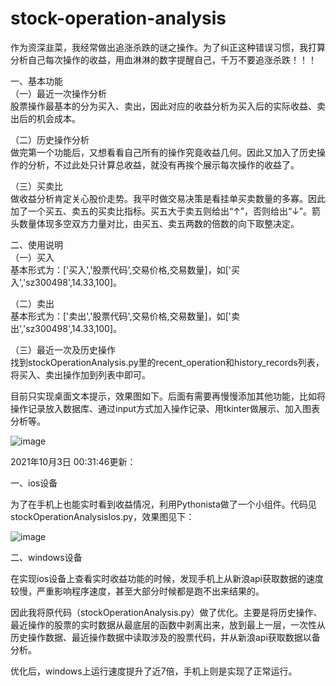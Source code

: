 # stock-operation-analysis
作为资深韭菜，我经常做出追涨杀跌的谜之操作。为了纠正这种错误习惯，我打算分析自己每次操作的收益，用血淋淋的数字提醒自己，千万不要追涨杀跌！！！  

一、基本功能  
（一）最近一次操作分析  
股票操作最基本的分为买入、卖出，因此对应的收益分析为买入后的实际收益、卖出后的机会成本。

（二）历史操作分析  
做完第一个功能后，又想看看自己所有的操作究竟收益几何。因此又加入了历史操作的分析，不过此处只计算总收益，就没有再挨个展示每次操作的收益了。

（三）买卖比  
做收益分析肯定关心股价走势。我平时做交易决策是看挂单买卖数量的多寡。因此加了一个买五、卖五的买卖比指标。买五大于卖五则给出“↑”，否则给出“↓”。箭头数量体现多空双方力量对比，由买五、卖五两数的倍数的向下取整决定。

二、使用说明  
（一）买入  
基本形式为：['买入','股票代码',交易价格,交易数量]，如['买入','sz300498',14.33,100]。

（二）卖出  
基本形式为：['卖出','股票代码',交易价格,交易数量]，如['卖出','sz300498',14.33,100]。

（三）最近一次及历史操作  
找到stockOperationAnalysis.py里的recent_operation和history_records列表，将买入、卖出操作加到列表中即可。

目前只实现桌面文本提示，效果图如下。后面有需要再慢慢添加其他功能，比如将操作记录放入数据库、通过input方式加入操作记录、用tkinter做展示、加入图表分析等。


![image](https://github.com/Hongwei008/stock-operation-analysis/blob/main/%E6%95%88%E6%9E%9C%E5%9B%BE.png)


2021年10月3日 00:31:46更新：  

一、ios设备  

为了在手机上也能实时看到收益情况，利用Pythonista做了一个小组件。代码见stockOperationAnalysisIos.py，效果图见下：  

![image](https://github.com/Hongwei008/stock-operation-analysis/blob/main/ios%E6%95%88%E6%9E%9C%E5%9B%BE.jpg)

二、windows设备  

在实现ios设备上查看实时收益功能的时候，发现手机上从新浪api获取数据的速度较慢，严重影响程序速度，甚至大部分时候都是跑不出来结果的。  

因此我将原代码（stockOperationAnalysis.py）做了优化。主要是将历史操作、最近操作的股票的实时数据从最底层的函数中剥离出来，放到最上一层，一次性从历史操作数据、最近操作数据中读取涉及的股票代码，并从新浪api获取数据以备分析。  

优化后，windows上运行速度提升了近7倍，手机上则是实现了正常运行。

